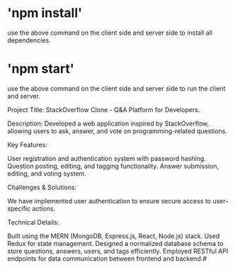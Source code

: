 # 'npm install' 
use the above command on the client side and server side to install all dependencies.

# 'npm start'
use the above command on the client side and server side to run the client and server.

Project Title: StackOverflow Clone - Q&A Platform for Developers.

Description: Developed a web application inspired by StackOverflow, allowing users to ask, answer, and vote on programming-related questions.

Key Features:

User registration and authentication system with password hashing.
Question posting, editing, and tagging functionality.
Answer submission, editing, and voting system.

Challenges & Solutions:

We have implemented user authentication to ensure secure access to user-specific actions.

Technical Details:

Built using the MERN (MongoDB, Express.js, React, Node.js) stack.
Used Redux for state management.
Designed a normalized database schema to store questions, answers, users, and tags efficiently.
Employed RESTful API endpoints for data communication between frontend and backend.# 
 
 
